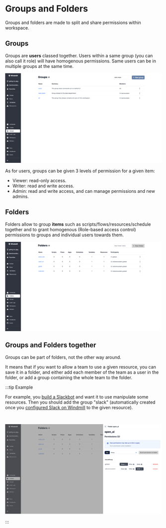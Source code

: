 # Groups and Folders

Groups and folders are made to split and share permissions within workspace.

## Groups

Groups are **users** classed together. Users within a same group (you can also call it role) will have homogenous permissions. Same users can be in multiple groups at the same time.

![Groups](./1-groups.png "Groups")

As for users, groups can be given 3 levels of permission for a given item:
- Viewer: read-only access.
- Writer: read and write access.
- Admin: read and write access, and can manage permissions and new admins.

## Folders

Folders allow to group **items** such as scripts/flows/resources/schedule together and to grant homogenous (Role-based access control) permissions to groups and individual users towards them.

![Folders](./3-folders.png "Folders")


## Groups and Folders together

Groups can be part of folders, not the other way around.

It means that if you want to allow a team to use a given resource, you can save it in a folder, and either add each member of the team as a user in the folder, or add a group containing the whole team to the folder.

:::tip Example

For example, you [build a Slackbot](https://www.windmill.dev/blog/handler-slack-commands) and want it to use manipulate some resources. Then you should add the group "slack" (automatically created once you [configured Slack on Windmill](../../integrations/slack.md) to the given resource).

<br/>

![Groups within folders](./2-groups-within-folders.png "Groups within folders")

:::